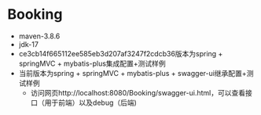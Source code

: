 # Booking

* maven-3.8.6
* jdk-17
* ce3cb14f665112ee585eb3d207af3247f2cdcb36版本为spring + springMVC + mybatis-plus集成配置+测试样例
* 当前版本为spring + springMVC + mybatis-plus + swagger-ui继承配置+测试样例
  * 访问网页http://localhost:8080/Booking/swagger-ui.html，可以查看接口（用于前端）以及debug（后端)
